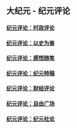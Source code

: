 ## 大纪元 - 纪元评论

#### [纪元评论：时政评论](indexes/nsc1025/README.md?11030330)
#### [纪元评论：以史为鉴](indexes/nsc1028/README.md?11030330)
#### [纪元评论：感悟随笔](indexes/nsc1035/README.md?11030330)
#### [纪元评论：纪元特稿](indexes/nsc424/README.md?11030330)
#### [纪元评论：财经评论](indexes/nsc1026/README.md?11030330)
#### [纪元评论：自由广场](indexes/nsc993/README.md?11030330)
#### [纪元评论：纪元社论](indexes/nsc422/README.md?11030330)
